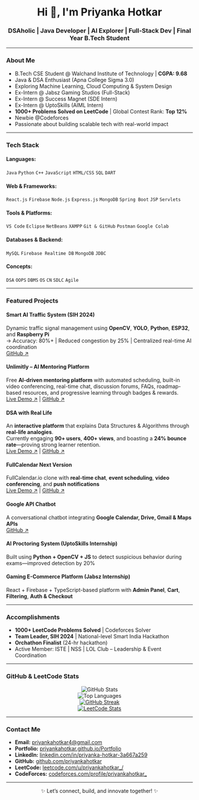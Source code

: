 <h1 align="center">Hi 👋, I'm Priyanka Hotkar</h1>
<h3 align="center">DSAholic | Java Developer | AI Explorer | Full-Stack Dev | Final Year B.Tech Student</h3>

---

### About Me
- B.Tech CSE Student @ Walchand Institute of Technology | **CGPA: 9.68**
- Java & DSA Enthusiast (Apna College Sigma 3.0)  
- Exploring Machine Learning, Cloud Computing & System Design  
- Ex-Intern @ Jabsz Gaming Studios (Full-Stack)  
- Ex-Intern @ Success Magnet (SDE Intern)  
- Ex-Intern @ UptoSkills (AIML Intern)  
- **1000+ Problems Solved on LeetCode** | Global Contest Rank: **Top 12%**  
- Newbie @Codeforces  
- Passionate about building scalable tech with real-world impact  

---

### Tech Stack

#### Languages:
`Java` `Python` `C++` `JavaScript` `HTML/CSS` `SQL` `DART`

#### Web & Frameworks:
`React.js` `Firebase` `Node.js` `Express.js` `MongoDB` `Spring Boot` `JSP` `Servlets`

#### Tools & Platforms:
`VS Code` `Eclipse` `NetBeans` `XAMPP` `Git & GitHub` `Postman` `Google Colab`

#### Databases & Backend:
`MySQL` `Firebase Realtime DB` `MongoDB` `JDBC`

#### Concepts:
`DSA` `OOPS` `DBMS` `OS` `CN` `SDLC` `Agile`

---

### Featured Projects

#### Smart AI Traffic System (SIH 2024)
Dynamic traffic signal management using **OpenCV**, **YOLO**, **Python**, **ESP32**, and **Raspberry Pi**  
→ Accuracy: 80%+ | Reduced congestion by 25% | Centralized real-time AI coordination  
[GitHub ↗](https://github.com/SAMKIT-CHOPDA/SIH)

#### Unlimitly – AI Mentoring Platform  
Free **AI-driven mentoring platform** with automated scheduling, built-in video conferencing, real-time chat, discussion forums, FAQs, roadmap-based resources, and progressive learning through badges & rewards.  
[Live Demo ↗](https://unlimitly-c1506.web.app/) | [GitHub ↗](https://github.com/priyankahotkar/Unlimitly)

#### DSA with Real Life  
An **interactive platform** that explains Data Structures & Algorithms through **real-life analogies**.  
Currently engaging **90+ users**, **400+ views**, and boasting a **24% bounce rate**—proving strong learner retention.  
[Live Demo ↗](https://dsa-with-real-life.vercel.app/) | [GitHub ↗](https://github.com/priyankahotkar/DSA-with-Real-Life)

#### FullCalendar Next Version  
FullCalendar.io clone with **real-time chat**, **event scheduling**, **video conferencing**, and **push notifications**  
[Live Demo ↗](https://fullcalender-1bddf.web.app/) | [GitHub ↗](https://github.com/priyankahotkar/fullcalenderNextVersion)

#### Google API Chatbot  
A conversational chatbot integrating **Google Calendar, Drive, Gmail & Maps APIs**  
[GitHub ↗](https://github.com/priyankahotkar/GoogleChatbot)

#### AI Proctoring System (UptoSkills Internship)  
Built using **Python + OpenCV + JS** to detect suspicious behavior during exams—improved detection by 20%  

#### Gaming E-Commerce Platform (Jabsz Internship)  
React + Firebase + TypeScript-based platform with **Admin Panel**, **Cart**, **Filtering**, **Auth & Checkout**

---

### Accomplishments
- **1000+ LeetCode Problems Solved** | Codeforces Solver  
- **Team Leader, SIH 2024** | National-level Smart India Hackathon  
- **Orchathon Finalist** (24-hr hackathon)  
- Active Member: ISTE | NSS | LOL Club – Leadership & Event Coordination  

---

### GitHub & LeetCode Stats

<div align="center">

![GitHub Stats](https://github-readme-stats.vercel.app/api?username=priyankahotkar&show_icons=true&theme=radical)  
![Top Languages](https://github-readme-stats.vercel.app/api/top-langs/?username=priyankahotkar&layout=compact&theme=radical)  
[![GitHub Streak](https://streak-stats.demolab.com?user=priyankahotkar&theme=radical)](https://git.io/streak-stats)  
[![LeetCode Stats](https://leetcard.jacoblin.cool/priyankahotkar_?theme=dark&font=Fira%20Code&ext=heatmap)](https://leetcode.com/u/priyankahotkar_/)

</div>

---

### Contact Me
- **Email:** priyankahotkar4@gmail.com  
- **Portfolio:** [priyankahotkar.github.io/Portfolio](https://priyankahotkar.github.io/Portfolio-2.0/)  
- **LinkedIn:** [linkedin.com/in/priyanka-hotkar-3a667a259](https://www.linkedin.com/in/priyanka-hotkar-3a667a259)  
- **GitHub:** [github.com/priyankahotkar](https://github.com/priyankahotkar)  
- **LeetCode:** [leetcode.com/u/priyankahotkar_/](https://leetcode.com/u/priyankahotkar_/)  
- **CodeForces:** [codeforces.com/profile/priyankahotkar_](https://codeforces.com/profile/priyankahotkar_)  

---

<div align="center">✨ Let’s connect, build, and innovate together! ✨</div>

